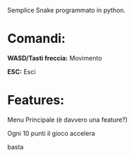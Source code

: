 Semplice Snake programmato in python.

# Comandi:

**WASD/Tasti freccia:** Movimento

**ESC:** Esci


# Features:

Menu Principale (è davvero una feature?)

Ogni 10 punti il gioco accelera

basta

